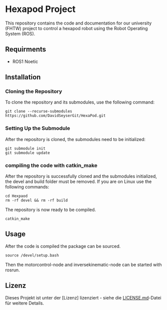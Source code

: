 # Hexapod Project

This repository contains the code and documentation for our university (FHTW) project to control a hexapod robot using the Robot Operating System (ROS).

## Requirments

- ROS1 Noetic
  
## Installation

### Cloning the Repository
To clone the repository and its submodules, use the following command:

    git clone --recurse-submodules https://github.com/DavidSeyserGit/HexaPod.git

### Setting Up the Submodule
After the repository is cloned, the submodules need to be initialized:

    git submodule init
    git submodule update

### compiling the code with catkin_make

After the repository is successfully cloned and the submodules initialized, the devel and build folder must be removed.
If you are on Linux use the following commands:

    cd Hexpaod 
    rm -rf devel && rm -rf build

The repository is now ready to be compiled.
    
    catkin_make

## Usage
After the code is compiled the package can be sourced.

    source /devel/setup.bash

Then the motorcontrol-node and inversekinematic-node can be started with rosrun.

## Lizenz

Dieses Projekt ist unter der [Lizenz] lizenziert - siehe die [LICENSE.md](LICENSE.md)-Datei für weitere Details.

